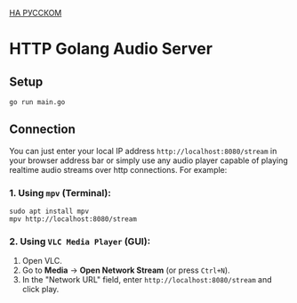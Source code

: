 [НА РУССКОМ](https://github.com/dojyaaa-n/HTTP-Golang-Audio-Server/blob/main/README_ru.md)
# HTTP Golang Audio Server

## Setup
```
go run main.go
```
## Connection
You can just enter your local IP address `http://localhost:8080/stream` in your browser address bar or simply use any audio player capable of playing realtime audio streams over http connections. For example:

### 1. Using `mpv` (Terminal):
```
sudo apt install mpv
mpv http://localhost:8080/stream
```
### 2. Using `VLC Media Player` (GUI):
1. Open VLC.
2. Go to **Media** -> **Open Network Stream** (or press `Ctrl+N`).
3. In the "Network URL" field, enter `http://localhost:8080/stream` and click play.
